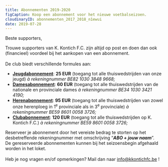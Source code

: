 ```yaml
---
title: Abonnementen 2019-2020
figCaption: Koop een abonnement voor het nieuwe voetbalseizoen.
cloudinaryID: abonnementen_2017_2018_n1ewui
date: 2019-07-28
---
```

<p>Beste supporters,</p>
<p>Trouwe supporters van K. Kontich F.C. zijn altijd op post en doen dan ook (financieel) voordeel bij het aankopen van een abonnement.<br /><br />De club biedt verschillende formules aan:</p>
<ul>
  <li><strong><u>Jeugdabonnement</u></strong>: <strong>25 EUR</strong> (toegang tot alle thuiswedstrijden van onze jeugd) <em>&agrave;</em><em> rekeningnummer BE82 1030 3848 9668;</em></li>
  <li><strong><u>Damesabonnement</u></strong>: <strong>60 EUR</strong> (toegang tot alle thuiswedstrijden van de nationale en provinciale dames <em>&agrave;</em><em> rekeningnummer BE34 1030 3421 4190;</em></li>
  <li><strong><u>Herenabonnement</u></strong>: <strong>95 EUR</strong> (toegang tot alle thuiswedstrijden van zowel onze herenploeg in 1<sup>e</sup> provinciale als in 3<sup>e</sup> provinciale) <em>&agrave;</em><em> rekeningnummer BE59 8601 0058 3726;</em></li>
  <li><strong><u>Clubabonnement</u></strong>: <strong>120 EUR</strong> (toegang tot alle thuiswedstrijden op K. Kontich F.C.) <em>&agrave;</em><em> rekeningnummer BE59 8601 0058 3726;</em></li>
</ul>
<p>Reserveer je abonnement door het vereiste bedrag te storten op het desbetreffende rekeningnummer met omschrijving &ldquo;<strong><em>ABO + jouw naam</em></strong>&rdquo;.<br />De gereserveerde abonnementen kunnen bij het seizoensbegin afgehaald worden in het loket.<br /><br />Heb je nog vragen en/of opmerkingen? Mail dan naar <a href="mailto:info@kkontichfc.be">info@kkontichfc.be</a> !</p>